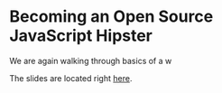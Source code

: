 # Becoming an Open Source JavaScript Hipster

We are again walking through basics of a w

The slides are located right [here](http://yycjs.com/open-source-intro).